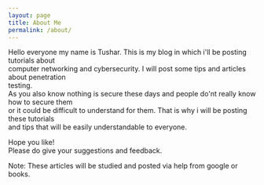 ```yaml
---
layout: page
title: About Me
permalink: /about/
---
```


Hello everyone my name is Tushar. This is my blog in which i'll be posting tutorials about   
computer networking and cybersecurity. I will post some tips and articles about penetration   
testing.     
As you also know nothing is secure these days and people do'nt really know how to secure them   
or it could be difficult to understand for them. That is why i will be posting these tutorials   
and tips that will be easily understandable to everyone.     

Hope you like!    
Please do give your suggestions and feedback.  

Note: These articles will be studied and posted via help from google or books.  
